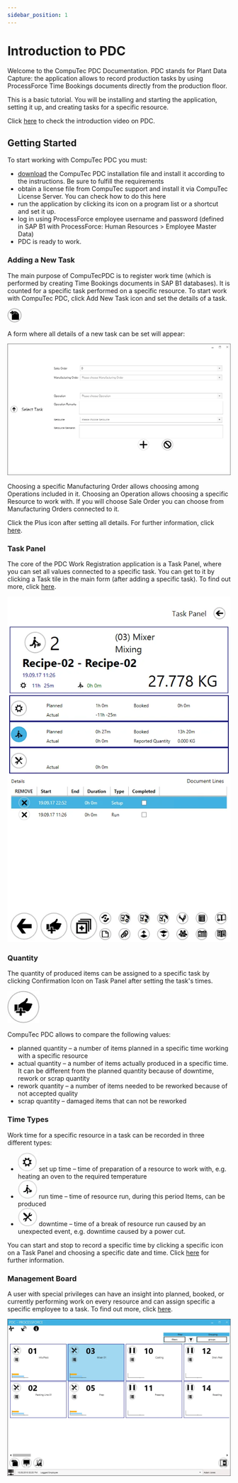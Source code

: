 ```yaml
---
sidebar_position: 1
---
```


# Introduction to PDC

Welcome to the CompuTec PDC Documentation. PDC stands for Plant Data Capture: the application allows to record production tasks by using ProcessForce Time Bookings documents directly from the production floor.

This is a basic tutorial. You will be installing and starting the application, setting it up, and creating tasks for a specific resource.

Click [here](https://youtu.be/tEq31we9jdo) to check the introduction video on PDC.

## Getting Started

To start working with CompuTec PDC you must:

- [download](./releases/download.md) the CompuTec PDC installation file and install it according to the instructions. Be sure to fulfill the requirements
- obtain a license file from CompuTec support and install it via CompuTec License Server. You can check how to do this here
- run the application by clicking its icon on a program list or a shortcut and set it up.
- log in using ProcessForce employee username and password (defined in SAP B1 with ProcessForce: Human Resources > Employee Master Data)
- PDC is ready to work.

### Adding a New Task

The main purpose of CompuTecPDC is to register work time (which is performed by creating Time Bookings documents in SAP B1 databases). It is counted for a specific task performed on a specific resource. To start work with CompuTec PDC, click Add New Task icon and set the details of a task.

![Add New Task icon](./media/index/add-new-task-icon.webp)

A form where all details of a new task can be set will appear:

![Add New Task form](./media/index/add-new-task-form.webp)

Choosing a specific Manufacturing Order allows choosing among Operations included in it. Choosing an Operation allows choosing a specific Resource to work with. If you will choose Sale Order you can choose from Manufacturing Orders connected to it.

Click the Plus icon after setting all details. For further information, click [here](./user-guide/adding-new-task.md).

### Task Panel

The core of the PDC Work Registration application is a Task Panel, where you can set all values connected to a specific task. You can get to it by clicking a Task tile in the main form (after adding a specific task). To find out more, click [here](./user-guide/task-activities/overview.md).

![Task Tile](./media/index/task-tile.webp)

### Quantity

The quantity of produced items can be assigned to a specific task by clicking Confirmation Icon on Task Panel after setting the task's times.

![Confirmation icon](./media/index/confirmation-icon.webp)

CompuTec PDC allows to compare the following values:

- planned quantity – a number of items planned in a specific time working with a specific resource
- actual quantity – a number of items actually produced in a specific time. It can be different from the planned quantity because of downtime, rework or scrap quantity
- rework quantity – a number of items needed to be reworked because of not accepted quality
- scrap quantity – damaged items that can not be reworked

### Time Types

Work time for a specific resource in a task can be recorded in three different types:

- ![Set up time icon](./media/index/setup-time-icon.webp) set up time – time of preparation of a resource to work with, e.g. heating an oven to the required temperature
- ![Run time icon](./media/index/run-time-icon.webp) run time – time of resource run, during this period Items, can be produced
- ![Downtime icon](./media/index/downtime-icon.webp) downtime – time of a break of resource run caused by an unexpected event, e.g. downtime caused by a power cut.

You can start and stop to record a specific time by clicking a specific icon on a Task Panel and choosing a specific date and time. Click [here](./user-guide/task-activities/overview.md) for further information.

### Management Board

A user with special privileges can have an insight into planned, booked, or currently performing work on every resource and can assign specific a specific employee to a task. To find out more, click [here](./user-guide/management-board.md).

![Management Board](./media/index/management-board.webp)

